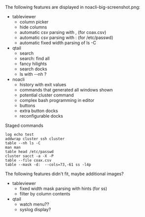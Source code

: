 The following features are displayed in noacli-big-screenshot.png:

* tableviewer
  * column picker
  * hide columns
  * automatic csv parsing with , (for coax.csv)
  * automatic csv parsing with : (for /etc/passwd)
  * automatic fixed width parsing of ls -C
* qtail
  * search
  * search: find all
  * fancy hilights
  * search docks
  * ls with --nh ?
* noacli
  * history with exit values
  * commands that generated all windows shown
  * potential cluster command
  * complex bash programming in editor
  * buttons
  * extra button docks
  * reconfigurable docks

Staged commands
```
log echo test
addwrap cluster ssh cluster
table --nh ls -C
man man
table head /etc/passwd
cluster sacct -a -X -P
table --file coax.csv
table --mask -d:  --cols=73,-61 ss -l4p
```

The following features didn't fit, maybe additional images?

* tableviewer
  * fixed width mask parsing with hints (for ss)
  * filter by column contents
* qtail
  * watch menu??
  * syslog display?
